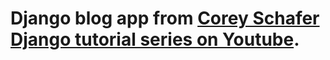 # Django blog app from [Corey Schafer Django tutorial series on Youtube](https://www.youtube.com/playlist?list=PL-osiE80TeTtoQCKZ03TU5fNfx2UY6U4p).
